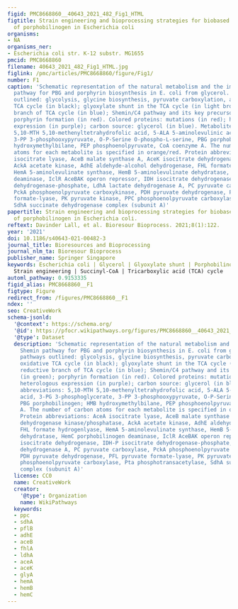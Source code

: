 ```yaml
---
figid: PMC8668860__40643_2021_482_Fig1_HTML
figtitle: Strain engineering and bioprocessing strategies for biobased production
  of porphobilinogen in Escherichia coli
organisms:
- NA
organisms_ner:
- Escherichia coli str. K-12 substr. MG1655
pmcid: PMC8668860
filename: 40643_2021_482_Fig1_HTML.jpg
figlink: /pmc/articles/PMC8668860/figure/Fig1/
number: F1
caption: 'Schematic representation of the natural metabolism and the implemented Shemin
  pathway for PBG and porphyrin biosynthesis in E. coli from glycerol. Metabolic pathways
  outlined: glycolysis, glycine biosynthesis, pyruvate carboxylation, and oxidative
  TCA cycle (in black); glyoxylate shunt in the TCA cycle (in light brown); reductive
  branch of TCA cycle (in blue); Shemin/C4 pathway and its key precursors (in green);
  porphyrin formation (in red). Colored proteins: mutations (in red); heterologous
  expression (in purple); carbon source: glycerol (in blue). Metabolite abbreviations:
  5,10-MTH 5,10-methenyltetrahydrofolic acid, 5-ALA 5-aminolevulinic acid, 3-PG 3-phosphoglycerate,
  3-PP 3-phosphooxypyruvate, O-P-Serine O-phospho-L-serine, PBG porphobilinogen; HMB
  hydroxymethylbilane, PEP phosphoenolpyruvate, CoA coenzyme A. The number of carbon
  atoms for each metabolite is specified in orange/red. Protein abbreviations: AceA
  isocitrate lyase, AceB malate synthase A, AceK isocitrate dehydrogenase kinase/phosphatase,
  AckA acetate kinase, AdhE aldehyde-alcohol dehydrogenase, FHL formate hydrogenlyase,
  HemA 5-aminolevulinate synthase, HemB 5-aminolevulinate dehydratase, HemC porphobilinogen
  deaminase, IclR AceBAK operon repressor, IDH isocitrate dehydrogenase, IDH-P isocitrate
  dehydrogenase-phosphate, LdhA lactate dehydrogenase A, PC pyruvate carboxylase,
  PckA phosphoenolpyruvate carboxykinase, PDH pyruvate dehydrogenase, PFL pyruvate
  formate-lyase, PK pyruvate kinase, PPC phosphoenolpyruvate carboxylase, Pta phosphotransacetylase,
  SdhA succinate dehydrogenase complex (subunit A)'
papertitle: Strain engineering and bioprocessing strategies for biobased production
  of porphobilinogen in Escherichia coli.
reftext: Davinder Lall, et al. Bioresour Bioprocess. 2021;8(1):122.
year: '2021'
doi: 10.1186/s40643-021-00482-3
journal_title: Bioresources and Bioprocessing
journal_nlm_ta: Bioresour Bioprocess
publisher_name: Springer Singapore
keywords: Escherichia coli | Glycerol | Glyoxylate shunt | Porphobilinogen (PBG) |
  Strain engineering | Succinyl-CoA | Tricarboxylic acid (TCA) cycle
automl_pathway: 0.9153335
figid_alias: PMC8668860__F1
figtype: Figure
redirect_from: /figures/PMC8668860__F1
ndex: ''
seo: CreativeWork
schema-jsonld:
  '@context': https://schema.org/
  '@id': https://pfocr.wikipathways.org/figures/PMC8668860__40643_2021_482_Fig1_HTML.html
  '@type': Dataset
  description: 'Schematic representation of the natural metabolism and the implemented
    Shemin pathway for PBG and porphyrin biosynthesis in E. coli from glycerol. Metabolic
    pathways outlined: glycolysis, glycine biosynthesis, pyruvate carboxylation, and
    oxidative TCA cycle (in black); glyoxylate shunt in the TCA cycle (in light brown);
    reductive branch of TCA cycle (in blue); Shemin/C4 pathway and its key precursors
    (in green); porphyrin formation (in red). Colored proteins: mutations (in red);
    heterologous expression (in purple); carbon source: glycerol (in blue). Metabolite
    abbreviations: 5,10-MTH 5,10-methenyltetrahydrofolic acid, 5-ALA 5-aminolevulinic
    acid, 3-PG 3-phosphoglycerate, 3-PP 3-phosphooxypyruvate, O-P-Serine O-phospho-L-serine,
    PBG porphobilinogen; HMB hydroxymethylbilane, PEP phosphoenolpyruvate, CoA coenzyme
    A. The number of carbon atoms for each metabolite is specified in orange/red.
    Protein abbreviations: AceA isocitrate lyase, AceB malate synthase A, AceK isocitrate
    dehydrogenase kinase/phosphatase, AckA acetate kinase, AdhE aldehyde-alcohol dehydrogenase,
    FHL formate hydrogenlyase, HemA 5-aminolevulinate synthase, HemB 5-aminolevulinate
    dehydratase, HemC porphobilinogen deaminase, IclR AceBAK operon repressor, IDH
    isocitrate dehydrogenase, IDH-P isocitrate dehydrogenase-phosphate, LdhA lactate
    dehydrogenase A, PC pyruvate carboxylase, PckA phosphoenolpyruvate carboxykinase,
    PDH pyruvate dehydrogenase, PFL pyruvate formate-lyase, PK pyruvate kinase, PPC
    phosphoenolpyruvate carboxylase, Pta phosphotransacetylase, SdhA succinate dehydrogenase
    complex (subunit A)'
  license: CC0
  name: CreativeWork
  creator:
    '@type': Organization
    name: WikiPathways
  keywords:
  - ppc
  - sdhA
  - pflB
  - adhE
  - aceB
  - fhlA
  - ldhA
  - aceA
  - aceK
  - glyA
  - hemA
  - hemB
  - hemC
---
```

